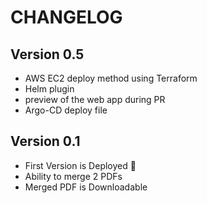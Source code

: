 # CHANGELOG

## Version 0.5
* AWS EC2 deploy method using Terraform
* Helm plugin
* preview of the web app during PR
* Argo-CD deploy file

## Version 0.1
* First Version is Deployed 🥳
* Ability to merge 2 PDFs
* Merged PDF is Downloadable
